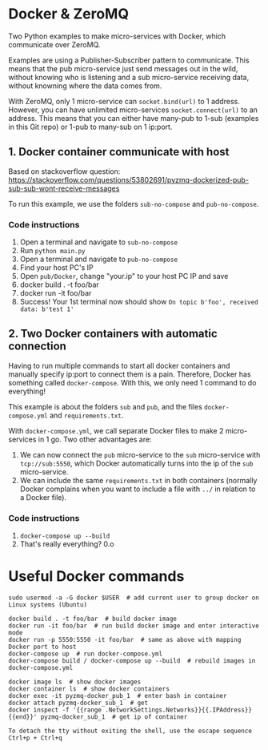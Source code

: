 # Docker & ZeroMQ
Two Python examples to make micro-services with Docker, which communicate over ZeroMQ.

Examples are using a Publisher-Subscriber pattern to communicate. This means that the pub micro-service just send messages out in the wild, without knowing who is listening and a sub micro-service receiving data, without knowning where the data comes from.

With ZeroMQ, only 1 micro-service can `socket.bind(url)` to 1 address. However, you can have unlimited micro-services `socket.connect(url)` to an address. This means that you can either have many-pub to 1-sub (examples in this Git repo) or 1-pub to many-sub on 1 ip:port.

## 1. Docker container communicate with host
Based on stackoverflow question: https://stackoverflow.com/questions/53802691/pyzmq-dockerized-pub-sub-sub-wont-receive-messages

To run this example, we use the folders `sub-no-compose` and `pub-no-compose`.

### Code instructions

1. Open a terminal and navigate to `sub-no-compose`
2. Run `python main.py`
3. Open a terminal and navigate to `pub-no-compose`
4. Find your host PC's IP
5. Open `pub/Docker`, change "your.ip" to your host PC IP and save
5. docker build . -t foo/bar
6. docker run -it foo/bar
7. Success! Your 1st terminal now should show `On topic b'foo', received data: b'test 1'`



## 2. Two Docker containers with automatic connection

Having to run multiple commands to start all docker containers and manually specify ip:port to connect them is a pain. Therefore, Docker has something called `docker-compose`.
With this, we only need 1 command to do everything!

This example is about the folders `sub` and `pub`, and the files `docker-compose.yml` and `requirements.txt`.

With `docker-compose.yml`, we call separate Docker files to make 2 micro-services in 1 go.
Two other advantages are:

1. We can now connect the `pub` micro-service to the `sub` micro-service with `tcp://sub:5550`, which Docker automatically turns into the ip of the `sub` micro-service.
2. We can include the same `requirements.txt` in both containers (normally Docker complains when you want to include a file with `../` in relation to a Docker file).

### Code instructions

1. `docker-compose up --build`
2. That's really everything? 0.o


# Useful Docker commands

    sudo usermod -a -G docker $USER  # add current user to group docker on Linux systems (Ubuntu)

    docker build . -t foo/bar  # build docker image
    docker run -it foo/bar  # run build docker image and enter interactive mode
    docker run -p 5550:5550 -it foo/bar  # same as above with mapping Docker port to host
    docker-compose up  # run docker-compose.yml
    docker-compose build / docker-compose up --build  # rebuild images in docker-compose.yml

    docker image ls  # show docker images
    docker container ls  # show docker containers
    docker exec -it pyzmq-docker_pub_1  # enter bash in container
    docker attach pyzmq-docker_sub_1  # get
    docker inspect -f '{{range .NetworkSettings.Networks}}{{.IPAddress}}{{end}}' pyzmq-docker_sub_1  # get ip of container

    To detach the tty without exiting the shell, use the escape sequence Ctrl+p + Ctrl+q